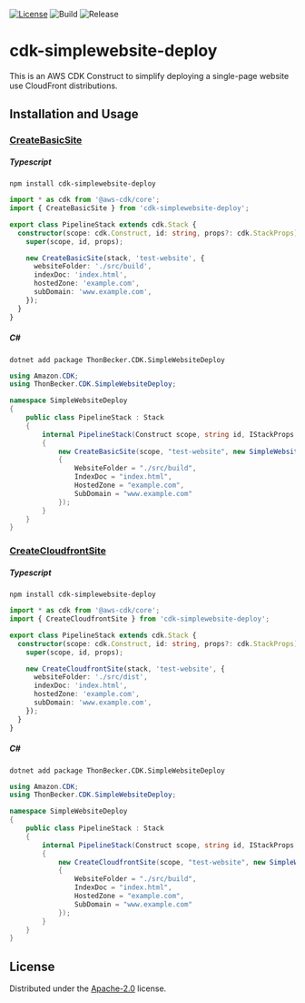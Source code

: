 [![License](https://img.shields.io/badge/License-Apache%202.0-yellowgreen.svg)](https://opensource.org/licenses/Apache-2.0)
![Build](https://github.com/SnapPetal/cdk-simplewebsite-deploy/workflows/Build/badge.svg)
![Release](https://github.com/SnapPetal/cdk-simplewebsite-deploy/workflows/Release/badge.svg?branch=main)

# cdk-simplewebsite-deploy
This is an AWS CDK Construct to simplify deploying a single-page website use CloudFront distributions.

## Installation and Usage

### [CreateBasicSite](https://github.com/snappetal/cdk-simplewebsite-deploy/blob/main/API.md#cdk-cloudfront-deploy-createbasicsite)

##### Typescript
```console
npm install cdk-simplewebsite-deploy
```
```typescript
import * as cdk from '@aws-cdk/core';
import { CreateBasicSite } from 'cdk-simplewebsite-deploy';

export class PipelineStack extends cdk.Stack {
  constructor(scope: cdk.Construct, id: string, props?: cdk.StackProps) {
    super(scope, id, props);

    new CreateBasicSite(stack, 'test-website', {
      websiteFolder: './src/build',
      indexDoc: 'index.html',
      hostedZone: 'example.com',
      subDomain: 'www.example.com',
    });
  }
}
```
##### C#
```console
dotnet add package ThonBecker.CDK.SimpleWebsiteDeploy
```
```cs
using Amazon.CDK;
using ThonBecker.CDK.SimpleWebsiteDeploy;

namespace SimpleWebsiteDeploy
{
    public class PipelineStack : Stack
    {
        internal PipelineStack(Construct scope, string id, IStackProps props = null) : base(scope, id, props)
        {
            new CreateBasicSite(scope, "test-website", new SimpleWebsiteConfiguration()
            {
                WebsiteFolder = "./src/build",
                IndexDoc = "index.html",
                HostedZone = "example.com",
                SubDomain = "www.example.com"
            });
        }
    }
}
```

### [CreateCloudfrontSite](https://github.com/snappetal/cdk-simplewebsite-deploy/blob/main/API.md#cdk-cloudfront-deploy-createcloudfrontsite)

##### Typescript
```console
npm install cdk-simplewebsite-deploy
```
```typescript
import * as cdk from '@aws-cdk/core';
import { CreateCloudfrontSite } from 'cdk-simplewebsite-deploy';

export class PipelineStack extends cdk.Stack {
  constructor(scope: cdk.Construct, id: string, props?: cdk.StackProps) {
    super(scope, id, props);

    new CreateCloudfrontSite(stack, 'test-website', {
      websiteFolder: './src/dist',
      indexDoc: 'index.html',
      hostedZone: 'example.com',
      subDomain: 'www.example.com',
    });
  }
}
```
##### C#
```console
dotnet add package ThonBecker.CDK.SimpleWebsiteDeploy
```
```cs
using Amazon.CDK;
using ThonBecker.CDK.SimpleWebsiteDeploy;

namespace SimpleWebsiteDeploy
{
    public class PipelineStack : Stack
    {
        internal PipelineStack(Construct scope, string id, IStackProps props = null) : base(scope, id, props)
        {
            new CreateCloudfrontSite(scope, "test-website", new SimpleWebsiteConfiguration()
            {
                WebsiteFolder = "./src/build",
                IndexDoc = "index.html",
                HostedZone = "example.com",
                SubDomain = "www.example.com"
            });
        }
    }
}
```

## License

Distributed under the [Apache-2.0](./LICENSE) license.

